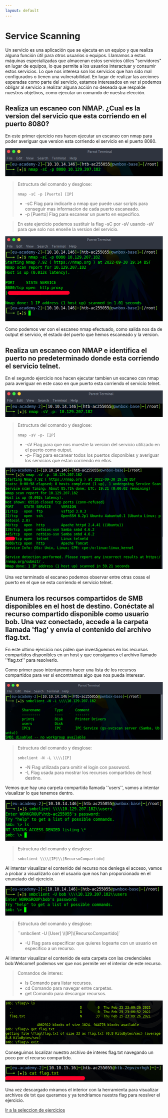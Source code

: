 ```yaml
---
layout: default
---
```


# Service Scanning

Un servicio es una aplicación que se ejecuta en un equipo y que realiza alguna función útil para otros usuarios o equipos. Llamamos a estas máquinas especializadas que almacenan estos servicios útiles "servidores" en lugar de equipos, lo que permite a los usuarios interactuar y consumir estos servicios. Lo que nos interesa son los servicios que han sido mal configurados o tienen una vulnerabilidad. En lugar de realizar las acciones esperadas como parte del servicio, estamos interesados ​​en ver si podemos obligar al servicio a realizar alguna acción no deseada que respalde nuestros objetivos, como ejecutar un comando de nuestra elección.

## Realiza un escaneo con NMAP. ¿Cual es la version del servicio que esta corriendo en el puerto 8080?

En este primer ejercicio nos hacen ejecutar un escaneo con nmap para poder averiguar que version esta corriendo el servicio en el puerto 8080.

![comando nmap!](/assets/images/ServiceScanning/1_01.png "Escaneo basico de un puerto en especifico con NMAP.")

>Estructura del comando y desglose:
>
>``nmap -sC -p [Puerto] [IP]``
>
>- -sC Flag para indicarle a nmap que puede usar scripts para conseguir mas informacion de cada puerto escaneado.
>- -p [Puerto] Flag para escanear un puerto en especifico.

>En este ejercicio podemos sustituir la flag -sC por -sV usando -sV para que solo nos enseñe la version del servicio.

![comando nmap!](/assets/images/ServiceScanning/1_02.png "Escaneo basico de un puerto en especifico con NMAP.")

Como podemos ver con el escaneo nmap efectuado, como salida nos da de output el servicio, el estado del puerto que hemos escaneado y la version.

## Realiza un escaneo con NMAP e identifica el puerto no predeterminado donde esta corriendo el servicio telnet.

En el segundo ejercicio nos hacen ejecutar tambien un escaneo con nmap para averiguar en este caso en que puerto esta corriendo el servicio telnet.

![comando nmap!](/assets/images/ServiceScanning/2_01.png "Escaneo completo de todos los puertos para averiguar en que puerto esta ejecutandose el servicio telnet.")

>Estructura del comando y desglose:
>
>``nmap -sV -p- [IP]``
>
>- -sV Flag para que nos muestre la version del servicio utilizado en el puerto como output.
>- -p- Flag para escanear todos los puertos disponibles y averiguar los servicios que estan corriendo en ellos.

![comando nmap!](/assets/images/ServiceScanning/2_02.png "Resultado del escaneo anterior.")

Una vez terminado el escaneo podemos observar entre otras cosas el puerto en el que se esta corriendo el servicio telnet.

## Enumera los recursos compartidos de SMB disponibles en el host de destino. Conéctate al recurso compartido disponible como usuario bob. Una vez conectado, accede a la carpeta llamada 'flag' y envía el contenido del archivo flag.txt.

En este ultimo ejercicio nos piden que investiguemos en los recursos compartidos disponibles en un host y que consigamos el archivo llamado ''flag.txt'' para resolverlo.

Como primer paso intentaremos hacer una lista de los recursos compartidos para ver si encontramos algo que nos pueda interesar.

![comando smb recursos!](/assets/images/ServiceScanning/3_01.png "Listado de recursos compartidos.")

>Estructura del comando y desglose:
>
>``smbclient -N -L \\\\[IP]``
>
>- -N Flag utilizada para omitir el login con password.
>- -L Flag usada para mostrar los recursos compartidos de host destino.

Vemos que hay una carpeta compartida llamada ''users'', vamos a intentar visualizar lo que tenemos dentro.

![comando smb login!](/assets/images/ServiceScanning/3_02.png "Login sin usuario en un recurso compartido en especifico.")

>Estructura del comando y desglose:
>
>``smbclient \\\\[IP]\\[RecursoCompartido]``

Al intentar visualizar el contenido del recurso nos deniega el acceso, vamos a probar a visualizarlo con el usuario que nos han proporcionado en el enunciado del ejercicio.

![comando smb login!](/assets/images/ServiceScanning/3_03.png "Login a un recurso con un usuario en especifico.")

>Estructura del comando y desglose:
>
>``smbclient -U [User] \\\\[IP]\\[RecursoCompartido]`
>
>- -U Flag para especificar que quieres logearte con un usuario en especifico a un recurso.

Al intentar visualizar el contenido de esta carpeta con las credenciales bob:Welcome1 podemos ver que nos permite ver el interior de este recurso.

>Comandos de interes:
>
>- ls Comando para listar recursos.
>- cd Comando para navegar entre carpetas.
>- get Comando para descargar recursos.

![exploracion de recursos!](/assets/images/ServiceScanning/3_04.png "Exploracion de un recurso y descarga de archivos.")

Conseguimos localizar nuestro archivo de interes flag.txt navegando un poco por el recurso compartido.

![flag obtenida!](/assets/images/ServiceScanning/3_05.png "Visualizacion de flag para resolver el ejercicio.")

Una vez descargado miramos el interior con la herramienta para visualizar archivos de txt que queramos y ya tendriamos nuestra flag para reoslver el ejercicio.

[Ir a la seleccion de ejercicios](../GettingStarted.md)
